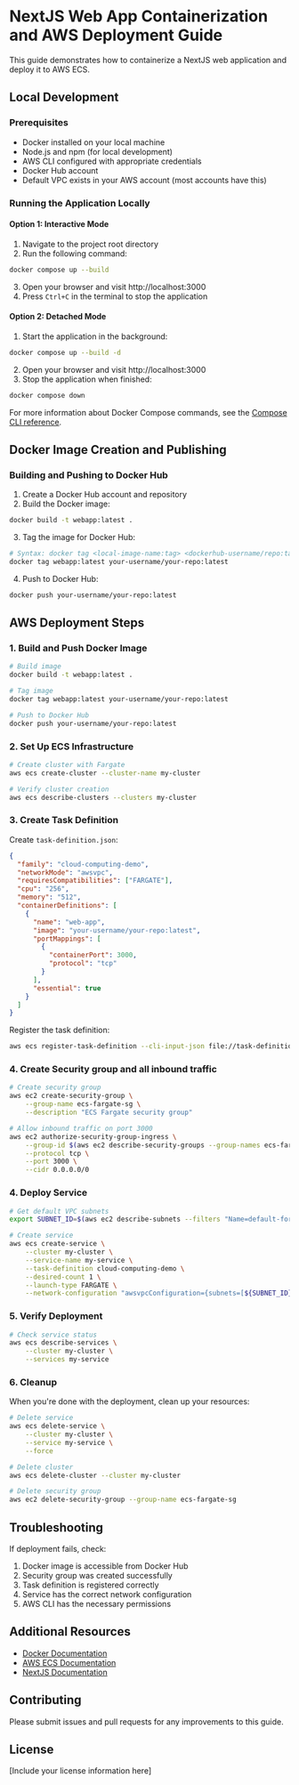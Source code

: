 # NextJS Web App Containerization and AWS Deployment Guide

This guide demonstrates how to containerize a NextJS web application and deploy it to AWS ECS.

## Local Development

### Prerequisites
- Docker installed on your local machine
- Node.js and npm (for local development)
- AWS CLI configured with appropriate credentials
- Docker Hub account
- Default VPC exists in your AWS account (most accounts have this)

### Running the Application Locally

#### Option 1: Interactive Mode
1. Navigate to the project root directory
2. Run the following command:
```bash
docker compose up --build
```
3. Open your browser and visit http://localhost:3000
4. Press `Ctrl+C` in the terminal to stop the application

#### Option 2: Detached Mode
1. Start the application in the background:
```bash
docker compose up --build -d
```
2. Open your browser and visit http://localhost:3000
3. Stop the application when finished:
```bash
docker compose down
```

For more information about Docker Compose commands, see the [Compose CLI reference](https://docs.docker.com/compose/reference/).

## Docker Image Creation and Publishing

### Building and Pushing to Docker Hub
1. Create a Docker Hub account and repository
2. Build the Docker image:
```bash
docker build -t webapp:latest .
```
3. Tag the image for Docker Hub:
```bash
# Syntax: docker tag <local-image-name:tag> <dockerhub-username/repo:tag>
docker tag webapp:latest your-username/your-repo:latest
```
4. Push to Docker Hub:
```bash
docker push your-username/your-repo:latest
```

## AWS Deployment Steps

### 1. Build and Push Docker Image
```bash
# Build image
docker build -t webapp:latest .

# Tag image
docker tag webapp:latest your-username/your-repo:latest

# Push to Docker Hub
docker push your-username/your-repo:latest
```

### 2. Set Up ECS Infrastructure
```bash
# Create cluster with Fargate
aws ecs create-cluster --cluster-name my-cluster

# Verify cluster creation
aws ecs describe-clusters --clusters my-cluster
```

### 3. Create Task Definition
Create `task-definition.json`:
```json
{
  "family": "cloud-computing-demo",
  "networkMode": "awsvpc",
  "requiresCompatibilities": ["FARGATE"],
  "cpu": "256",
  "memory": "512",
  "containerDefinitions": [
    {
      "name": "web-app",
      "image": "your-username/your-repo:latest",
      "portMappings": [
        {
          "containerPort": 3000,
          "protocol": "tcp"
        }
      ],
      "essential": true
    }
  ]
}
```

Register the task definition:
```bash
aws ecs register-task-definition --cli-input-json file://task-definition.json
```

### 4. Create Security group and all inbound traffic
```bash
# Create security group
aws ec2 create-security-group \
    --group-name ecs-fargate-sg \
    --description "ECS Fargate security group"

# Allow inbound traffic on port 3000
aws ec2 authorize-security-group-ingress \
    --group-id $(aws ec2 describe-security-groups --group-names ecs-fargate-sg --query "SecurityGroups[0].GroupId" --output text) \
    --protocol tcp \
    --port 3000 \
    --cidr 0.0.0.0/0
```

### 4. Deploy Service
```bash
# Get default VPC subnets
export SUBNET_ID=$(aws ec2 describe-subnets --filters "Name=default-for-az,Values=true" --query "Subnets[0].SubnetId" --output text)

# Create service
aws ecs create-service \
    --cluster my-cluster \
    --service-name my-service \
    --task-definition cloud-computing-demo \
    --desired-count 1 \
    --launch-type FARGATE \
    --network-configuration "awsvpcConfiguration={subnets=[${SUBNET_ID}],securityGroups=[$(aws ec2 describe-security-groups --group-names ecs-fargate-sg --query 'SecurityGroups[0].GroupId' --output text)],assignPublicIp=ENABLED}"
```

### 5. Verify Deployment
```bash
# Check service status
aws ecs describe-services \
    --cluster my-cluster \
    --services my-service
```

### 6. Cleanup
When you're done with the deployment, clean up your resources:
```bash
# Delete service
aws ecs delete-service \
    --cluster my-cluster \
    --service my-service \
    --force

# Delete cluster
aws ecs delete-cluster --cluster my-cluster

# Delete security group
aws ec2 delete-security-group --group-name ecs-fargate-sg
```

## Troubleshooting
If deployment fails, check:
1. Docker image is accessible from Docker Hub
2. Security group was created successfully
3. Task definition is registered correctly
4. Service has the correct network configuration
5. AWS CLI has the necessary permissions

## Additional Resources
- [Docker Documentation](https://docs.docker.com/)
- [AWS ECS Documentation](https://docs.aws.amazon.com/ecs/)
- [NextJS Documentation](https://nextjs.org/docs)

## Contributing
Please submit issues and pull requests for any improvements to this guide.

## License
[Include your license information here]
